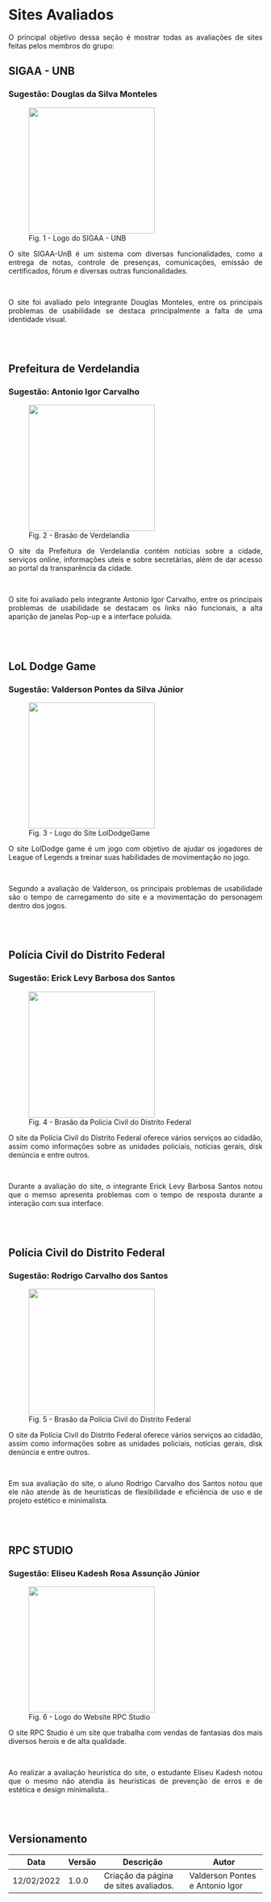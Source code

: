 # Sites Avaliados

<p align="justify">O principal objetivo dessa seção é mostrar todas as avaliações de sites feitas pelos membros do grupo:</p>


## **SIGAA - UNB**
### Sugestão: Douglas da Silva Monteles

<figure>
<img align=center width="250" src="../../assets/logoSIGAA.png">
<br>
<figcaption>Fig. 1 - Logo do SIGAA - UNB</a></figcaption>
</figure>

<p align="justify">O site SIGAA-UnB é um sistema com diversas funcionalidades, como a entrega de notas, controle de presenças, comunicações, emissão de certificados, fórum e diversas outras funcionalidades.</p>
<br>
<p align="justify">O site foi avaliado pelo integrante Douglas Monteles, entre os principais problemas de usabilidade se destaca principalmente a falta de uma identidade visual.</p>
<br></br>



## **Prefeitura de Verdelandia**
### Sugestão: Antonio Igor Carvalho

<figure>
<img align=center width="250" src="../../assets/logoVerdelandia.png">
<br>
<figcaption>Fig. 2 - Brasão de Verdelandia</a></figcaption>
</figure>

<p align="justify">O site da Prefeitura de Verdelandia contém notícias sobre a cidade, serviços online, informações uteis e sobre secretárias, além de dar acesso ao portal da transparência da cidade. </p>
<br>
<p align="justify">O site foi avaliado pelo integrante Antonio Igor Carvalho, entre os principais problemas de usabilidade se destacam os links não funcionais, a alta aparição de janelas Pop-up e a interface poluida.</p>
<br></br>


## **LoL Dodge Game**
### Sugestão: Valderson Pontes da Silva Júnior

<figure>
<img align=center width="250" src="../../assets/logoLolDodgeGame.png">
<br>
<figcaption>Fig. 3 - Logo do Site LolDodgeGame </a></figcaption>
</figure>

<p align="justify">
O site LolDodge game é um jogo com objetivo de ajudar os jogadores de League of Legends a treinar suas habilidades de movimentação no jogo.
</p>
<br>
<p align="justify">
Segundo a avaliação de Valderson, os principais problemas de usabilidade são o tempo de carregamento do site e a movimentação do personagem dentro dos jogos.
</p>
<br></br>


## **Polícia Civil do Distrito Federal**
### Sugestão: Erick Levy Barbosa dos Santos

<figure>
<img align=center width="250" src="../../assets/logoPcDf.png">
<br>
<figcaption>Fig. 4 - Brasão da Polícia Civil do Distrito Federal</a></figcaption>
</figure>

<p align="justify"> O site da Polícia Civil do Distrito Federal oferece vários serviços ao cidadão, assim como informações sobre as unidades policiais, notícias gerais, disk denúncia e entre outros.</p>
<br>
<p align="justify">Durante a avaliação do site, o integrante Erick Levy Barbosa Santos notou que o memso apresenta problemas com o tempo de resposta durante a interação com sua interface.</p>
<br></br>


## **Polícia Civil do Distrito Federal**
### Sugestão: Rodrigo Carvalho dos Santos

<figure>
<img align=center width="250" src="../../assets/logoPcDf.png">
<br>
<figcaption>Fig. 5 - Brasão da Polícia Civil do Distrito Federal</a></figcaption>
</figure>

<p align="justify"> O site da Polícia Civil do Distrito Federal oferece vários serviços ao cidadão, assim como informações sobre as unidades policiais, notícias gerais, disk denúncia e entre outros.</p>
<br>
<p align="justify">Em sua avaliação do site, o aluno Rodrigo Carvalho dos Santos notou que ele não atende às de heurísticas de flexibilidade e eficiência de uso e de projeto estético e minimalista.</p>
<br></br>


## **RPC STUDIO**
### Sugestão: Eliseu Kadesh Rosa Assunção Júnior

<figure>
<img align=center width="250" src="../../assets/logoRPCStudio.png">
<br>
<figcaption>Fig. 6 - Logo do Website RPC Studio</a></figcaption>
</figure>

<p align="justify"> O site RPC Studio é um site que trabalha com vendas de fantasias dos mais diversos herois e de alta qualidade.</p>
<br>
<p align="justify">Ao realizar a avaliação heurística do site, o estudante Eliseu Kadesh notou que o mesmo não atendia às heurísticas de prevenção de erros e de estética e design minimalista..</p>
<br></br>


## Versionamento

| Data | Versão | Descrição | Autor |
| - | - | - | - |
| 12/02/2022 | 1.0.0 | Criação da página de sites avaliados. | Valderson Pontes e Antonio Igor |
